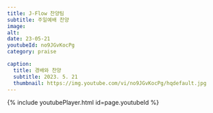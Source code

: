 ```yaml
---
title: J-Flow 찬양팀
subtitle: 주일예배 찬양
image:
alt:
date: 23-05-21
youtubeId: no9JGvKocPg
category: praise

caption:
  title: 경배와 찬양
  subtitle: 2023. 5. 21
  thumbnail: https://img.youtube.com/vi/no9JGvKocPg/hqdefault.jpg
---
```


{% include youtubePlayer.html id=page.youtubeId %}
